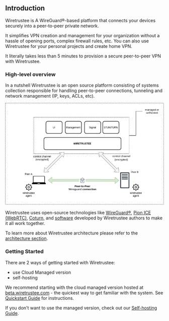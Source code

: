 ## Introduction

Wiretrustee is A WireGuard®-based platform that connects your devices securely into a peer-to-peer private network.

It simplifies VPN creation and management for your organization without a hassle of opening ports, complex firewall rules, etc.
You can also use Wiretrustee for your personal projects and create home VPN.

It literally takes less than 5 minutes to provision a secure peer-to-peer VPN with Wiretrustee. 

### High-level overview
In a nutshell Wiretrustee is an open source platform consisting of systems collection responsible for handling peer-to-peer connections, tunneling and network management (IP, keys, ACLs, etc).

<p align="center">
    <img src="media/high-level-dia.png" alt="high-level-dia" width="781"/>
</p>

Wiretrustee uses open-source technologies like [WireGuard®](https://www.wireguard.com/), [Pion ICE (WebRTC)](https://github.com/pion/ice), [Coturn](https://github.com/coturn/coturn),
and [software](https://github.com/wiretrustee/wiretrustee) developed by Wiretrustee authors to make it all work together.

To learn more about Wiretrustee architecture please refer to the [architecture section](../docs/architecture.md).

### Getting Started

There are 2 ways of getting started with Wiretrustee:
- use Cloud Managed version
- self-hosting

We recommend starting with the cloud managed version hosted at [beta.wiretrustee.com](https://beta.wiretrustee.com) - the quickest way to get familiar with the system.
See [Quickstart Guide](../docs/quickstart.md) for instructions.

If you don't want to use the managed version, check out our [Self-hosting Guide](../docs/self-hosting.md).
